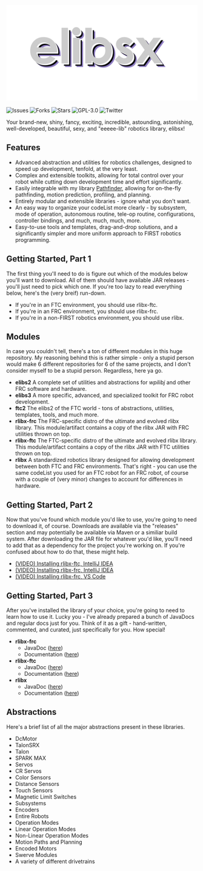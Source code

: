 ![elibsx Logo](logo.png)

![Issues](https://img.shields.io/github/issues/Wobblyyyy/elibsx)
![Forks](https://img.shields.io/github/forks/Wobblyyyy/elibsx)
![Stars](https://img.shields.io/github/stars/Wobblyyyy/elibsx)
![GPL-3.0](https://img.shields.io/github/license/Wobblyyyy/elibsx)
![Twitter](https://img.shields.io/twitter/url?style=social&url=https%3A%2F%2Ftwitter.com%2Fwobblyyyy)

Your brand-new, shiny, fancy, exciting, incredible, astounding, astonishing, well-developed,
beautiful, sexy, and "eeeee-lib" robotics library, elibsx!

## Features
- Advanced abstraction and utilities for robotics challenges, designed to speed up
  development, tenfold, at the very least.
- Complex and extensible toolkits, allowing for total control over your robot while
  cutting down development time and effort significantly. 
- Easily integrable with my library [Pathfinder](https://github.com/Wobblyyyy/pathfinder),
  allowing for on-the-fly pathfinding, motion prediction, profiling, and
  planning.
- Entirely modular and extensible libraries - ignore what you don't want. 
- An easy way to organize your codeList more clearly - by subsystem, mode of operation,
  autonomous routine, tele-op routine, configurations, controller bindings,
  and much, much, much, more.
- Easy-to-use tools and templates, drag-and-drop solutions, and a significantly
  simpler and more uniform approach to FIRST robotics programming.
  
## Getting Started, Part 1
The first thing you'll need to do is figure out which of the modules below you'll
want to download. All of them should have available JAR releases - you'll just
need to pick which one. If you're too lazy to read everything below, here's the
(very breif) run-down.
- If you're in an FTC environment, you should use rlibx-ftc.
- If you're in an FRC environment, you should use rlibx-frc.
- If you're in a non-FIRST robotics environment, you should use rlibx.

## Modules
In case you couldn't tell, there's a ton of different modules in this huge repository.
My reasoning behind this is rather simple - only a stupid person would make 6 different
repositories for 6 of the same projects, and I don't consider myself to be a stupid
person. Regardless, here ya go.
- __elibs2__
  A complete set of utilities and abstractions for _wpilibj_ and other FRC software and
  hardware. 
- __elibs3__
  A more specific, advanced, and specialized toolkit for FRC robot development.
- __ftc2__
  The elibs2 of the FTC world - tons of abstractions, utilities, templates, tools,
  and much more.
- __rlibx-frc__
  The FRC-specific distro of the ultimate and evolved rlibx library. This module/artifact
  contains a copy of the rlibx JAR with FRC utilities thrown on top.
- __rlibx-ftc__
  The FTC-specific distro of the ultimate and evolved rlibx library. This module/artifact
  contains a copy of the rlibx JAR with FTC utilities thrown on top.
- __rlibx__
  A standardized robotics library designed for allowing development between both FTC and
  FRC environments. That's right - you can use the same codeList you used for an FTC robot for
  an FRC robot, of course with a couple of (very minor) changes to account for differences
  in hardware. 
  
## Getting Started, Part 2
Now that you've found which module you'd like to use, you're going to need to download it,
of course. Downloads are available via the "releases" section and may potentially be available
via Maven or a similiar build system. After downloading the JAR file for whatever you'd
like, you'll need to add that as a dependency for the project you're working on. If you're
confused about how to do that, these might help.
- [(VIDEO) Installing rlibx-ftc, IntelliJ IDEA](https://google.com)
- [(VIDEO) Installing rlibx-frc, IntelliJ IDEA](https://google.com)
- [(VIDEO) Installing rlibx-frc, VS Code](https://google.com)

## Getting Started, Part 3
After you've installed the library of your choice, you're going to need to learn how to use it.
Lucky you - I've already prepared a bunch of JavaDocs and regular docs just for you. Think of
it as a gift - hand-written, commented, and curated, just specifically for you. How special!
- __rlibx-frc__
  - JavaDoc ([here](https://google.com))
  - Documentation ([here](https://google.com))
- __rlibx-ftc__
  - JavaDoc ([here](https://google.com))
  - Documentation ([here](https://google.com))
- __rlibx__
  - JavaDoc ([here](https://google.com))
  - Documentation ([here](https://google.com))
  
## Abstractions
Here's a brief list of all the major abstractions present in these libraries.
- DcMotor
- TalonSRX
- Talon
- SPARK MAX
- Servos
- CR Servos
- Color Sensors
- Distance Sensors
- Touch Sensors
- Magnetic Limit Switches
- Subsystems
- Encoders
- Entire Robots
- Operation Modes
- Linear Operation Modes
- Non-Linear Operation Modes 
- Motion Paths and Planning
- Encoded Motors
- Swerve Modules
- A variety of different drivetrains

